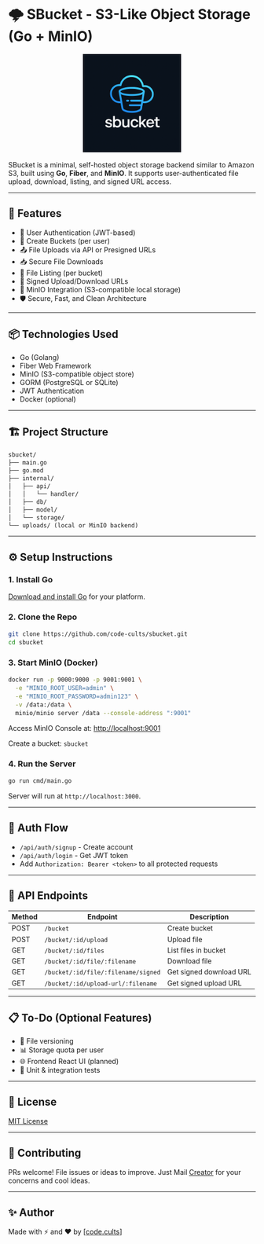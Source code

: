 
# 🌩️ SBucket - S3-Like Object Storage (Go + MinIO)

<p align="center"><img src="static/sbucket.png" alt="SBucket Logo" width="200"/></p>

SBucket is a minimal, self-hosted object storage backend similar to Amazon S3, built using **Go**, **Fiber**, and **MinIO**. It supports user-authenticated file upload, download, listing, and signed URL access.

---

## 🚀 Features

- 🔐 User Authentication (JWT-based)
- 📁 Create Buckets (per user)
- 📤 File Uploads via API or Presigned URLs
- 📥 Secure File Downloads
- 📜 File Listing (per bucket)
- 🔗 Signed Upload/Download URLs
- 🐳 MinIO Integration (S3-compatible local storage)
- 🛡️ Secure, Fast, and Clean Architecture

---

## 📦 Technologies Used

- Go (Golang)
- Fiber Web Framework
- MinIO (S3-compatible object store)
- GORM (PostgreSQL or SQLite)
- JWT Authentication
- Docker (optional)

---

## 🏗️ Project Structure

```
sbucket/
├── main.go
├── go.mod
├── internal/
│   ├── api/
│   │   └── handler/
│   ├── db/
│   ├── model/
│   └── storage/
└── uploads/ (local or MinIO backend)
```

---

## ⚙️ Setup Instructions

### 1. Install Go

[Download and install Go](https://go.dev/dl/) for your platform.

### 2. Clone the Repo

```bash
git clone https://github.com/code-cults/sbucket.git
cd sbucket
```

### 3. Start MinIO (Docker)

```bash
docker run -p 9000:9000 -p 9001:9001 \
  -e "MINIO_ROOT_USER=admin" \
  -e "MINIO_ROOT_PASSWORD=admin123" \
  -v /data:/data \
  minio/minio server /data --console-address ":9001"
```

Access MinIO Console at: [http://localhost:9001](http://localhost:9001)

Create a bucket: `sbucket`

### 4. Run the Server

```bash
go run cmd/main.go
```

Server will run at `http://localhost:3000`.

---

## 🔐 Auth Flow

- `/api/auth/signup` - Create account
- `/api/auth/login` - Get JWT token
- Add `Authorization: Bearer <token>` to all protected requests

---

## 📂 API Endpoints

| Method | Endpoint                                         | Description               |
|--------|--------------------------------------------------|---------------------------|
| POST   | `/bucket`                                        | Create bucket             |
| POST   | `/bucket/:id/upload`                             | Upload file               |
| GET    | `/bucket/:id/files`                              | List files in bucket      |
| GET    | `/bucket/:id/file/:filename`                     | Download file             |
| GET    | `/bucket/:id/file/:filename/signed`              | Get signed download URL   |
| GET    | `/bucket/:id/upload-url/:filename`               | Get signed upload URL     |

---

## 📋 To-Do (Optional Features)

- 🔁 File versioning
- 📊 Storage quota per user
- 🌐 Frontend React UI (planned)
- 🧪 Unit & integration tests

---

## 📜 License

[MIT License](/LICENSE)

---

## 🤝 Contributing

PRs welcome! File issues or ideas to improve. Just Mail [Creator](dev.srirangam.uc@gmail.com) for your concerns and cool ideas.

---

## ✨ Author

Made with ⚡ and ❤️ by [[code.cults](https://github.com/code-cults)]

